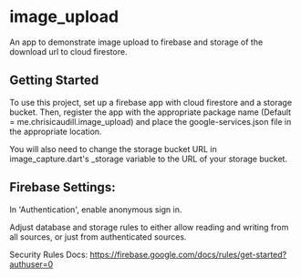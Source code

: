 # image_upload

An app to demonstrate image upload to firebase and storage of the download url to cloud firestore.

## Getting Started

To use this project, set up a firebase app with cloud firestore and a storage bucket. Then, register the app with the appropriate package name (Default = me.chrisicaudill.image_upload) and place the google-services.json file in the appropriate location.

You will also need to change the storage bucket URL in image_capture.dart's _storage variable to the URL of your storage bucket.

## Firebase Settings:

In 'Authentication', enable anonymous sign in.

Adjust database and storage rules to either allow reading and writing from all sources, or just from authenticated sources.

Security Rules Docs: https://firebase.google.com/docs/rules/get-started?authuser=0